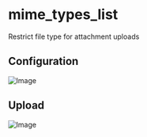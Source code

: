 # mime_types_list
Restrict file type for attachment uploads

## Configuration
![Image](https://i.imgur.com/7LVNhrT.png)

## Upload
![Image](https://i.imgur.com/S0hrcJa.gif)
